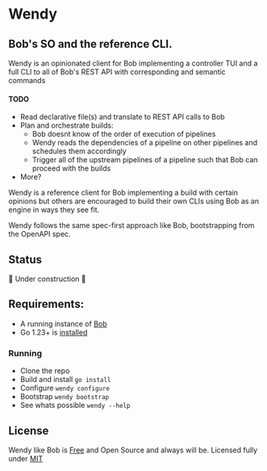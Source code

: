 # Wendy

## Bob's SO and the reference CLI.

Wendy is an opinionated client for Bob implementing a controller TUI and a full CLI to all of Bob's REST API with corresponding and semantic commands

#### TODO
- Read declarative file(s) and translate to REST API calls to Bob
- Plan and orchestrate builds:
    - Bob doesnt know of the order of execution of pipelines
    - Wendy reads the dependencies of a pipeline on other pipelines and schedules them accordingly
    - Trigger all of the upstream pipelines of a pipeline such that Bob can proceed with the builds
- More?

Wendy is a reference client for Bob implementing a build with certain opinions but others are encouraged to build their own CLIs using Bob as an engine in ways they see fit.

Wendy follows the same spec-first approach like Bob, bootstrapping from the OpenAPI spec.

## Status
🚧 Under construction 🚧

## Requirements:
- A running instance of [Bob](https://github.com/bob-cd/bob)
- Go 1.23+ is [installed](https://go.dev/doc/install)

### Running
- Clone the repo
- Build and install `go install`
- Configure `wendy configure`
- Bootstrap `wendy bootstrap`
- See whats possible `wendy --help`

## License
Wendy like Bob is [Free](https://www.gnu.org/philosophy/free-sw.en.html) and Open Source and always will be. Licensed fully under [MIT](https://opensource.org/licenses/MIT)
